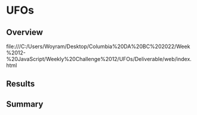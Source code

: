# UFOs

## Overview 


file:///C:/Users/Woyram/Desktop/Columbia%20DA%20BC%202022/Week%2012-%20JavaScript/Weekly%20Challenge%2012/UFOs/Deliverable/web/index.html

## Results


## Summary
